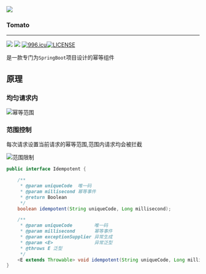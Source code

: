 ![](https://img.springlearn.cn/blog/learn_1577637906000.png)


### Tomato

---
![](https://img.shields.io/badge/build-passing-brightgreen.svg) ![](https://img.shields.io/badge/license-Apache%202-blue.svg)
[![996.icu](https://img.shields.io/badge/link-996.icu-red.svg)](https://996.icu)[![LICENSE](https://img.shields.io/badge/license-Anti%20996-blue.svg)](https://github.com/996icu/996.ICU/blob/master/LICENSE)

是一款专门为`SpringBoot`项目设计的幂等组件


## 原理

### 均匀请求内 

![幂等范围](https://img.springlearn.cn/blog/learn_1577636813000.png)

### 范围控制

每次请求设置当前请求的幂等范围,范围内请求均会被拦截

![范围限制](https://img.springlearn.cn/blog/learn_1577636874000.png)



```java
public interface Idempotent {

    /**
     * @param uniqueCode  唯一码
     * @param millisecond 幂等事件
     * @return Boolean
     */
    boolean idempotent(String uniqueCode, Long millisecond);

    /**
     * @param uniqueCode        唯一码
     * @param millisecond       幂等事件
     * @param exceptionSupplier 异常生成
     * @param <E>               异常泛型
     * @throws E 泛型
     */
    <E extends Throwable> void idempotent(String uniqueCode, Long millisecond, Supplier<? extends E> exceptionSupplier) throws E;
}
```

